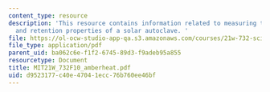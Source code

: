 ```yaml
---
content_type: resource
description: 'This resource contains information related to measuring the heat absorption
  and retention properties of a solar autoclave. '
file: https://ol-ocw-studio-app-qa.s3.amazonaws.com/courses/21w-732-science-writing-and-new-media-fall-2010/d9523177c40e47041ecc76b760ee46bf_MIT21W_732F10_amberheat.pdf
file_type: application/pdf
parent_uid: ba062c6e-f1f2-6745-89d3-f9adeb95a855
resourcetype: Document
title: MIT21W_732F10_amberheat.pdf
uid: d9523177-c40e-4704-1ecc-76b760ee46bf
---
```

